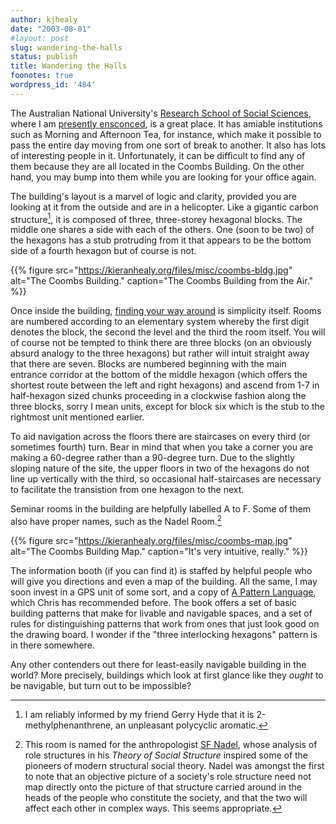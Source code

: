 ```yaml
---
author: kjhealy
date: "2003-08-01"
#layout: post
slug: wandering-the-halls
status: publish
title: Wandering the Halls
foonotes: true
wordpress_id: '484'
---
```


The Australian National University's [Research School of Social Sciences](http://rsss.anu.edu.au/), where I am [presently ensconced](http://socpol.anu.edu.au/), is a great place. It has amiable institutions such as Morning and Afternoon Tea, for instance, which make it possible to pass the entire day moving from one sort of break to another. It also has lots of interesting people in it. Unfortunately, it can be difficult to find any of them because they are all located in the Coombs Building. On the other hand, you may bump into them while you are looking for your office again.

The building's layout is a marvel of logic and clarity, provided you are looking at it from the outside and are in a helicopter. Like a gigantic carbon structure[^1], it is composed of three, three-storey hexagonal blocks. The middle one shares a side with each of the others. One (soon to be two) of the hexagons has a stub protruding from it that appears to be the bottom side of a fourth hexagon but of course is not.

{{% figure src="https://kieranhealy.org/files/misc/coombs-bldg.jpg" alt="The Coombs Building." caption="The Coombs Building from the Air." %}}


Once inside the building, [finding your way around](http://www.crookedtimber.org/archives/coombs-clip.html) is simplicity itself. Rooms are numbered according to an elementary system whereby the first digit denotes the block, the second the level and the third the room itself. You will of course not be tempted to think there are three blocks (on an obviously absurd analogy to the three hexagons) but rather will intuit straight away that there are seven. Blocks are numbered beginning with the main entrance corridor at the bottom of the middle hexagon (which offers the shortest route between the left and right hexagons) and ascend from 1-7 in half-hexagon sized chunks proceeding in a clockwise fashion along the three blocks, sorry I mean units, except for block six which is the stub to the rightmost unit mentioned earlier.

To aid navigation across the floors there are staircases on every third (or sometimes fourth) turn. Bear in mind that when you take a corner you are making a 60-degree rather than a 90-degree turn. Due to the slightly sloping nature of the site, the upper floors in two of the hexagons do not line up vertically with the third, so occasional half-staircases are necessary to facilitate the transistion from one hexagon to the next.

Seminar rooms in the building are helpfully labelled A to F. Some of them also have proper names, such as the Nadel Room.[^2]

{{% figure src="https://kieranhealy.org/files/misc/coombs-map.jpg" alt="The Coombs Building Map." caption="It's very intuitive, really." %}}


The information booth (if you can find it) is staffed by helpful people who will give you directions and even a map of the building. All the same, I may soon invest in a GPS unit of some sort, and a copy of [A Pattern Language](http://www.amazon.com/exec/obidos/ASIN/0195019199/ref=nosim/), which Chris has recommended before. The book offers a set of basic building patterns that make for livable and navigable spaces, and a set of rules for distinguishing patterns that work from ones that just look good on the drawing board. I wonder if the "three interlocking hexagons" pattern is in there somewhere.

Any other contenders out there for least-easily navigable building in the world? More precisely, buildings which look at first glance like they *ought* to be navigable, but turn out to be impossible?

[^1]: I am reliably informed by my friend Gerry Hyde that it is 2-methylphenanthrene, an unpleasant polycyclic aromatic. 

[^2]: This room is named for the anthropologist [SF Nadel](http://concise.britannica.com/ebc/article?eu=55991), whose analysis of role structures in his *Theory of Social Structure* inspired some of the pioneers of modern structural social theory. Nadel was amongst the first to note that an objective picture of a society's role structure need not map directly onto the picture of that structure carried around in the heads of the people who constitute the society, and that the two will affect each other in complex ways. This seems appropriate.
